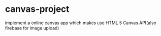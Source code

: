 # canvas-project
implement a online canvas app which makes use HTML 5 Canvas API(also firebase for image upload)
